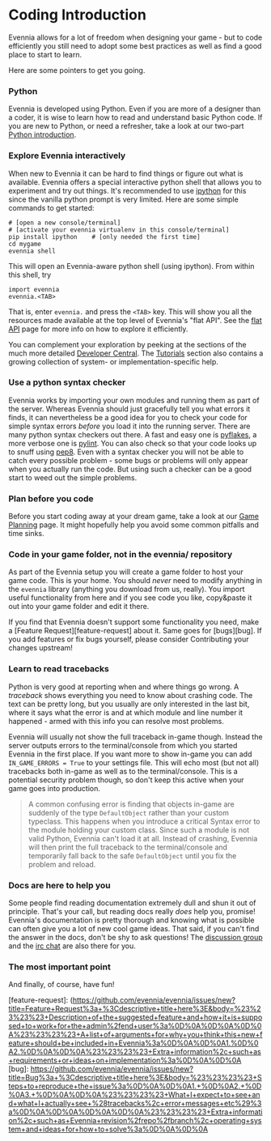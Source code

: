 # Coding Introduction


Evennia allows for a lot of freedom when designing your game - but to code efficiently you still need to adopt some best practices as well as find a good place to start to learn.

Here are some pointers to get you going.

### Python

Evennia is developed using Python. Even if you are more of a designer than a coder, it is wise to learn how to read and understand basic Python code. If you are new to Python, or need a refresher, take a look at our two-part [Python introduction](https://github.com/evennia/evennia/wiki/Python-basic-introduction).

### Explore Evennia interactively

When new to Evennia it can be hard to find things or figure out what is available. Evennia offers a special interactive python shell that allows you to experiment and try out things. It's recommended to use [ipython](http://ipython.org/) for this since the vanilla python prompt is very limited. Here are some simple commands to get started:

    # [open a new console/terminal]
    # [activate your evennia virtualenv in this console/terminal]
    pip install ipython    # [only needed the first time]
    cd mygame
    evennia shell

This will open an Evennia-aware python shell (using ipython). From within this shell, try

    import evennia
    evennia.<TAB>

That is, enter `evennia.` and press the `<TAB>` key. This will show you all the resources made available at the top level of Evennia's  "flat API". See the [flat API](../../evennia_core/evennia-flat-api) page for more info on how to explore it efficiently.

You can complement your exploration by peeking at the sections of the much more detailed [Developer Central](Developer-Central). The [Tutorials](../index) section also contains a growing collection of system- or implementation-specific help.

### Use a python syntax checker

Evennia works by importing your own modules and running them as part of the server. Whereas Evennia should just gracefully tell you what errors it finds, it can nevertheless be a good idea for you to check your code for simple syntax errors *before* you load it into the running server.  There are many python syntax checkers out there. A fast and easy one is [pyflakes](https://pypi.python.org/pypi/pyflakes), a more verbose one is [pylint](http://www.pylint.org/). You can also check so that your code looks up to snuff using [pep8](https://pypi.python.org/pypi/pep8). Even with a syntax checker you will not be able to catch every possible problem - some bugs or problems will only appear when you actually run the code. But using such a checker can be a good start to weed out the simple problems.

### Plan before you code

Before you start coding away at your dream game, take a look at our [Game Planning](../systems/Game-Planning) page. It might hopefully help you avoid some common pitfalls and time sinks.

### Code in your game folder, not in the evennia/ repository

As part of the Evennia setup you will create a game folder to host your game code. This is your home. You should *never* need to modify anything in the `evennia` library (anything you download from us, really). You import useful functionality from here and if you see code you like, copy&paste it out into your game folder and edit it there.

If you find that Evennia doesn't support some functionality you need, make a [Feature Request][feature-request] about it. Same goes for [bugs][bug]. If you add features or fix bugs yourself, please consider Contributing your changes upstream!

### Learn to read tracebacks

Python is very good at reporting when and where things go wrong. A *traceback* shows everything you need to know about crashing code. The text can be pretty long, but you usually are only interested in the last bit, where it says what the error is and at which module and line number it happened - armed with this info you can resolve most problems.

Evennia will usually not show the full traceback in-game though. Instead the server outputs errors to the terminal/console from which you started Evennia in the first place. If you want more to show in-game you can add `IN_GAME_ERRORS = True` to your settings file. This will echo most (but not all) tracebacks both in-game as well as to the terminal/console. This is a potential security problem though, so don't keep this active when your game goes into production.

> A common confusing error is finding that objects in-game are suddenly of the type `DefaultObject` rather than your custom typeclass. This happens when you introduce a critical Syntax error to the module holding your custom class. Since such a module is not valid Python, Evennia can't load it at all. Instead of crashing, Evennia will then print the full traceback to the terminal/console and temporarily fall back to the safe `DefaultObject` until you fix the problem and reload.

### Docs are here to help you

Some people find reading documentation extremely dull and shun it out of principle. That's your call, but reading docs really *does* help you, promise! Evennia's documentation is pretty thorough and knowing what is possible can often give you a lot of new cool game ideas. That said, if you can't find the answer in the docs, don't be shy to ask questions! The [discussion group](https://sites.google.com/site/evenniaserver/discussions) and the [irc chat](http://webchat.freenode.net/?channels=evennia) are also there for you.

### The most important point

And finally, of course, have fun!

[feature-request]: (https://github.com/evennia/evennia/issues/new?title=Feature+Request%3a+%3Cdescriptive+title+here%3E&body=%23%23%23%23+Description+of+the+suggested+feature+and+how+it+is+supposed+to+work+for+the+admin%2fend+user%3a%0D%0A%0D%0A%0D%0A%23%23%23%23+A+list+of+arguments+for+why+you+think+this+new+feature+should+be+included+in+Evennia%3a%0D%0A%0D%0A1.%0D%0A2.%0D%0A%0D%0A%23%23%23%23+Extra+information%2c+such+as+requirements+or+ideas+on+implementation%3a%0D%0A%0D%0A
[bug]: https://github.com/evennia/evennia/issues/new?title=Bug%3a+%3Cdescriptive+title+here%3E&body=%23%23%23%23+Steps+to+reproduce+the+issue%3a%0D%0A%0D%0A1.+%0D%0A2.+%0D%0A3.+%0D%0A%0D%0A%23%23%23%23+What+I+expect+to+see+and+what+I+actually+see+%28tracebacks%2c+error+messages+etc%29%3a%0D%0A%0D%0A%0D%0A%0D%0A%23%23%23%23+Extra+information%2c+such+as+Evennia+revision%2frepo%2fbranch%2c+operating+system+and+ideas+for+how+to+solve%3a%0D%0A%0D%0A
